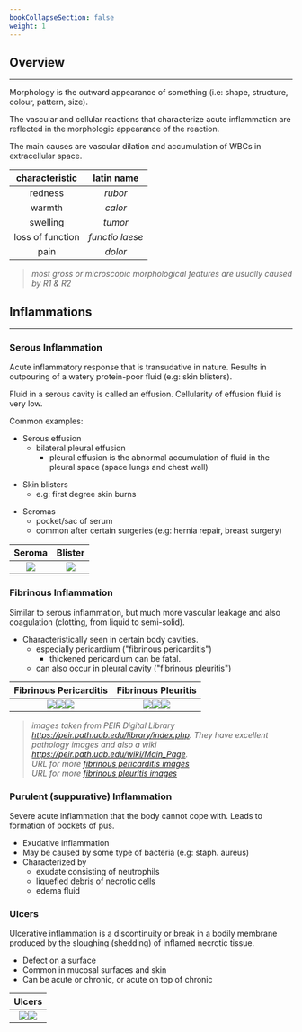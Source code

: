 ```yaml
---
bookCollapseSection: false
weight: 1
---
```


## **Overview**
---
Morphology is the outward appearance of something (i.e: shape, structure, colour, pattern, size).

The vascular and cellular reactions that characterize acute inflammation are reflected in the morphologic appearance of the reaction.

The main causes are vascular dilation and accumulation of WBCs in extracellular space.

|characteristic|latin name|
|:--:|:--:|
|redness|*rubor*|
|warmth|*calor*|
|swelling|*tumor*|
|loss of function|*functio laese*|
|pain|*dolor*|

> *most gross or microscopic morphological features are usually caused by R1 & R2*

## **Inflammations**
---

### **Serous Inflammation**

Acute inflammatory response that is transudative in nature. Results in outpouring of a watery protein-poor fluid (e.g: skin blisters).

Fluid in a serous cavity is called an effusion. Cellularity of effusion fluid is very low.


Common examples:
* Serous effusion
    * bilateral pleural effusion
        * pleural effusion is the abnormal accumulation of fluid in the pleural space (space lungs and chest wall)
<!-- -->
* Skin blisters
    * e.g: first degree skin burns
<!-- -->
* Seromas
    * pocket/sac of serum
    * common after certain surgeries (e.g: hernia repair, breast surgery)

|Seroma|Blister|
|:--:|:--:|
|![](https://upload.wikimedia.org/wikipedia/commons/9/94/Serom_Ear.jpg)|![](https://upload.wikimedia.org/wikipedia/commons/thumb/9/91/Blisters_and_swollen_legs_of_a_nursing_home_resident_%2847932706717%29.jpg/360px-Blisters_and_swollen_legs_of_a_nursing_home_resident_%2847932706717%29.jpg)|

### **Fibrinous Inflammation**

Similar to serous inflammation, but much more vascular leakage and also coagulation (clotting, from liquid to semi-solid).

* Characteristically seen in certain body cavities.
    * especially pericardium ("fibrinous pericarditis")
        * thickened pericardium can be fatal.
    * can also occur in pleural cavity ("fibrinous pleuritis")

|Fibrinous Pericarditis|Fibrinous Pleuritis|
|:--:|:--:|
|![](https://peir.path.uab.edu/library/_data/i/upload/2013/08/01/20130801094217-67358341-me.jpg)![](https://peir.path.uab.edu/library/_data/i/upload/2013/08/01/20130801094216-64218db8-me.jpg)![](https://peir.path.uab.edu/library/_data/i/upload/2013/08/01/20130801094215-b484d85b-me.jpg)|![](https://peir.path.uab.edu/library/_data/i/upload/2013/08/01/20130801094340-67a6d56b-me.jpg)![](https://peir.path.uab.edu/library/_data/i/upload/2013/08/01/20130801101751-a1b51530-me.jpg)![](https://peir.path.uab.edu/library/_data/i/upload/2013/08/01/20130801100146-07970b7b-me.jpg)|

> *images taken from PEIR Digital Library https://peir.path.uab.edu/library/index.php. They have excellent pathology images and also a wiki https://peir.path.uab.edu/wiki/Main_Page.*
\
> *URL for more [fibrinous pericarditis images](https://peir.path.uab.edu/library/index.php?/tags/162-fibrinous_pericarditis)*
\
> *URL for more [fibrinous pleuritis images](https://peir.path.uab.edu/library/index.php?/tags/313-fibrinous_pleuritis)*

### **Purulent (suppurative) Inflammation**


Severe acute inflammation that the body cannot cope with. Leads to formation of pockets of pus.

* Exudative inflammation
* May be caused by some type of bacteria (e.g: staph. aureus)
* Characterized by
    * exudate consisting of neutrophils
    * liquefied debris of necrotic cells
    * edema fluid

### **Ulcers**

Ulcerative inflammation is a discontinuity or break in a bodily membrane produced by the sloughing (shedding) of inflamed necrotic tissue.

* Defect on a surface
* Common in mucosal surfaces and skin
* Can be acute or chronic, or acute on top of chronic

|Ulcers|
|:--:|
|![](https://peir.path.uab.edu/library/_data/i/upload/2013/08/01/20130801101906-9897e629-me.jpg)![](https://peir.path.uab.edu/library/_data/i/upload/2013/08/01/20130801100905-691af43f-me.jpg)|

